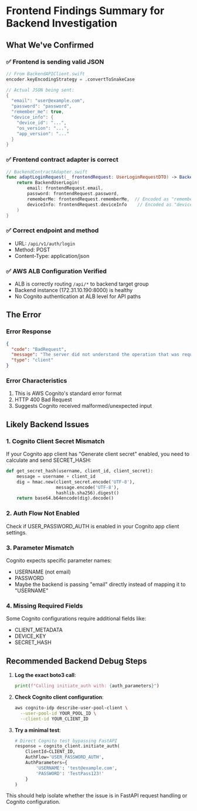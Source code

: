 # Frontend Findings Summary for Backend Investigation

## What We've Confirmed

### ✅ Frontend is sending valid JSON

```swift
// From BackendAPIClient.swift
encoder.keyEncodingStrategy = .convertToSnakeCase

// Actual JSON being sent:
{
  "email": "user@example.com",
  "password": "password",
  "remember_me": true,
  "device_info": {
    "device_id": "...",
    "os_version": "...",
    "app_version": "..."
  }
}
```

### ✅ Frontend contract adapter is correct

```swift
// BackendContractAdapter.swift
func adaptLoginRequest(_ frontendRequest: UserLoginRequestDTO) -> BackendUserLogin {
    return BackendUserLogin(
        email: frontendRequest.email,
        password: frontendRequest.password,
        rememberMe: frontendRequest.rememberMe,  // Encoded as "remember_me"
        deviceInfo: frontendRequest.deviceInfo    // Encoded as "device_info"
    )
}
```

### ✅ Correct endpoint and method

- URL: `/api/v1/auth/login`
- Method: POST
- Content-Type: application/json

### ✅ AWS ALB Configuration Verified

- ALB is correctly routing `/api/*` to backend target group
- Backend instance (172.31.10.190:8000) is healthy
- No Cognito authentication at ALB level for API paths

## The Error

### Error Response

```json
{
  "code": "BadRequest",
  "message": "The server did not understand the operation that was requested.",
  "type": "client"
}
```

### Error Characteristics

1. This is AWS Cognito's standard error format
2. HTTP 400 Bad Request
3. Suggests Cognito received malformed/unexpected input

## Likely Backend Issues

### 1. Cognito Client Secret Mismatch

If your Cognito app client has "Generate client secret" enabled, you need to calculate and send SECRET_HASH:

```python
def get_secret_hash(username, client_id, client_secret):
    message = username + client_id
    dig = hmac.new(client_secret.encode('UTF-8'), 
                   message.encode('UTF-8'),
                   hashlib.sha256).digest()
    return base64.b64encode(dig).decode()
```

### 2. Auth Flow Not Enabled

Check if USER_PASSWORD_AUTH is enabled in your Cognito app client settings.

### 3. Parameter Mismatch

Cognito expects specific parameter names:

- USERNAME (not email)
- PASSWORD
- Maybe the backend is passing "email" directly instead of mapping it to "USERNAME"

### 4. Missing Required Fields

Some Cognito configurations require additional fields like:

- CLIENT_METADATA
- DEVICE_KEY
- SECRET_HASH

## Recommended Backend Debug Steps

1. **Log the exact boto3 call**:

   ```python
   print(f"Calling initiate_auth with: {auth_parameters}")
   ```

2. **Check Cognito client configuration**:

   ```bash
   aws cognito-idp describe-user-pool-client \
     --user-pool-id YOUR_POOL_ID \
     --client-id YOUR_CLIENT_ID
   ```

3. **Try a minimal test**:

   ```python
   # Direct Cognito test bypassing FastAPI
   response = cognito_client.initiate_auth(
       ClientId=CLIENT_ID,
       AuthFlow='USER_PASSWORD_AUTH',
       AuthParameters={
           'USERNAME': 'test@example.com',
           'PASSWORD': 'TestPass123!'
       }
   )
   ```

This should help isolate whether the issue is in FastAPI request handling or Cognito configuration.
